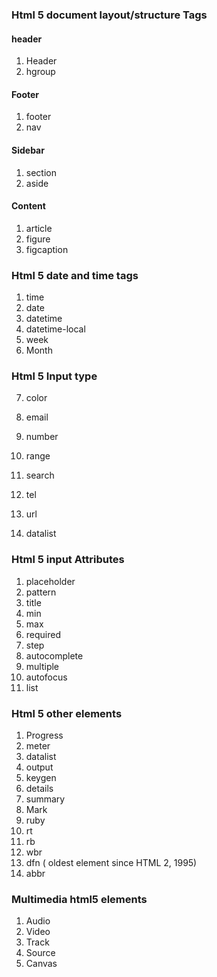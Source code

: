 ### Html 5 document layout\/structure  Tags

#### header

1. Header 
2. hgroup

#### Footer

1. footer 
2. nav

#### Sidebar

1. section
2. aside

#### Content

1. article 
2. figure
3. figcaption

### Html 5 date and time tags

1. time
2. date
3. datetime
4. datetime-local
5. week
6. Month

  ### Html 5 Input type

7. color

8. email

9. number

10. range
11. search
12. tel
13. url
14. datalist

### Html 5 input Attributes

1. placeholder
2. pattern
3. title
4. min
5. max
6. required
7. step
8. autocomplete
9. multiple
10. autofocus
11. list

### Html 5 other elements

1. Progress
2. meter
3. datalist
4. output
5. keygen
6. details
7. summary
8. Mark
9. ruby
10. rt
11. rb
12. wbr
13. dfn \( oldest element since HTML 2, 1995\)
14. abbr

### Multimedia html5 elements

1. Audio
2. Video
3. Track
4. Source
5. Canvas

